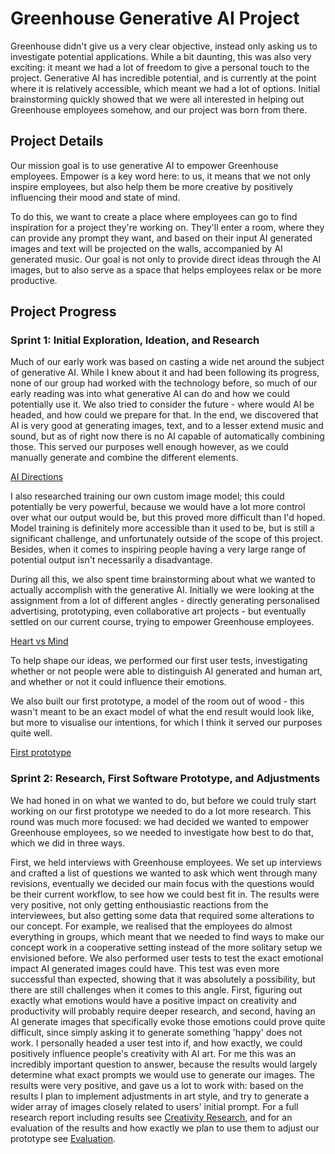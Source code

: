 # Greenhouse Generative AI Project
Greenhouse didn't give us a very clear objective, instead only asking us to investigate potential applications. While a bit daunting, this was also very exciting: it meant we had a lot of freedom to give a personal touch to the project. Generative AI has incredible potential, and is currently at the point where it is relatively accessible, which meant we had a lot of options. Initial brainstorming quickly showed that we were all interested in helping out Greenhouse employees somehow, and our project was born from there.

## Project Details
Our mission goal is to use generative AI to empower Greenhouse employees. Empower is a key word here: to us, it means that we not only inspire employees, but also help them be more creative by positively influencing their mood and state of mind.

To do this, we want to create a place where employees can go to find inspiration for a project they're working on. They'll enter a room, where they can provide any prompt they want, and based on their input AI generated images and text will be projected on the walls, accompanied by AI generated music. Our goal is not only to provide direct ideas through the AI images, but to also serve as a space that helps employees relax or be more productive.

## Project Progress

### Sprint 1: Initial Exploration, Ideation, and Research
Much of our early work was based on casting a wide net around the subject of generative AI. While I knew about it and had been following its progress, none of our group had worked with the technology before, so much of our early reading was into what generative AI can do and how we could potentially use it.
We also tried to consider the future - where would AI be headed, and how could we prepare for that. In the end, we discovered that AI is very good at generating images, text, and to a lesser extend music and sound, but as of right now there is no AI capable of automatically combining those. This served our purposes well enough however, as we could manually generate and combine the different elements.

[AI Directions]()

I also researched training our own custom image model; this could potentially be very powerful, because we would have a lot more control over what our output would be, but this proved more difficult than I'd hoped. Model training is definitely more accessible than it used to be, but is still a significant challenge, and unfortunately outside of the scope of this project. Besides, when it comes to inspiring people having a very large range of potential output isn't necessarily a disadvantage.

During all this, we also spent time brainstorming about what we wanted to actually accomplish with the generative AI. Initially we were looking at the assignment from a lot of different angles - directly generating personalised advertising, prototyping, even collaborative art projects - but eventually settled on our current course, trying to empower Greenhouse employees.

[Heart vs Mind]()

To help shape our ideas, we performed our first user tests, investigating whether or not people were able to distinguish AI generated and human art, and whether or not it could influence their emotions.

We also built our first prototype, a model of the room out of wood - this wasn't meant to be an exact model of what the end result would look like, but more to visualise our intentions, for which I think it served our purposes quite well.

[First prototype]()

### Sprint 2: Research, First Software Prototype, and Adjustments
We had honed in on what we wanted to do, but before we could truly start working on our first prototype we needed to do a lot more research. This round was much more focused: we had decided we wanted to empower Greenhouse employees, so we needed to investigate how best to do that, which we did in three ways.

First, we held interviews with Greenhouse employees. We set up interviews and crafted a list of questions we wanted to ask which went through many revisions, eventually we decided our main focus with the questions would be their current workflow, to see how we could best fit in. The results were very positive, not only getting enthousiastic reactions from the interviewees, but also getting some data that required some alterations to our concept. For example, we realised that the employees do almost everything in groups, which meant that we needed to find ways to make our concept work in a cooperative setting instead of the more solitary setup we envisioned before.
We also performed user tests to test the exact emotional impact AI generated images could have. This test was even more successful than expected, showing that it was absolutely a possibility, but there are still challenges when it comes to this angle. First, figuring out exactly what emotions would have a positive impact on creativity and productivity will probably require deeper research, and second, having an AI generate images that specifically evoke those emotions could prove quite difficult, since simply asking it to generate something 'happy' does not work.
I personally headed a user test into if, and how exactly, we could positively influence people's creativity with AI art. For me this was an incredibly important question to answer, because the results would largely determine what exact prompts we would use to generate our images. The results were very positive, and gave us a lot to work with: based on the results I plan to implement adjustments in art style, and try to generate a wider array of images closely related to users' initial prompt. For a full research report including results see [Creativity Research](Research/Creativity%20Research.md), and for an evaluation of the results and how exactly we plan to use them to adjust our prototype see [Evaluation](Research/Evaluation.md).
